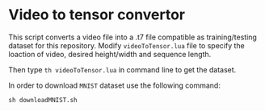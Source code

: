 # Video to tensor convertor

This script converts a video file into a .t7 file compatible as training/testing dataset for this repository.
Modify `videoToTensor.lua` file to specify the loaction of video, desired height/width and sequence length.

Then type `th videoToTensor.lua` in command line to get the dataset.

In order to download `MNIST` dataset use the following command:
```
sh downloadMNIST.sh
```
